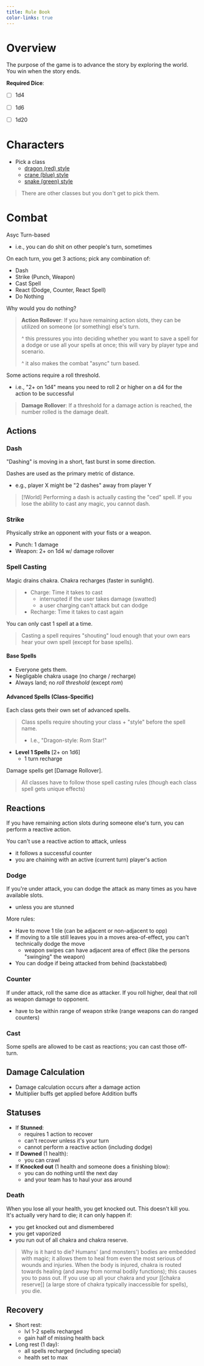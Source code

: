 ```yaml
---
title: Rule Book
color-links: true
---
```



# Overview

The purpose of the game is to advance the story by exploring the world. You win when the story ends.

**Required Dice**:

- [ ] 1d4
- [ ] 1d6
- [ ] 1d20


# Characters

- Pick a class
	- [dragon (red) style](Classes/Dragon.md)
	- [crane (blue) style](Classes/Crane.md)
	- [snake (green) style](Classes/Snake.md)

> There are other classes but you don't get to pick them.


# Combat

Asyc Turn-based

- i.e., you can do shit on other people's turn, sometimes

On each turn, you get 3 actions; pick any combination of:

- Dash
- Strike (Punch, Weapon)
- Cast Spell
- React (Dodge, Counter, React Spell)
- Do Nothing

Why would you do nothing? 

> **Action Rollover**: If you have remaining action slots, they can be utilized on someone (or something) else's turn.
> 
> ^ this pressures you into deciding whether you want to save a spell for a dodge or use all your spells at once; this will vary by player type and scenario.
> 
> ^ it also makes the combat "async" turn based.

Some actions require a roll threshold. 

- i.e., "2+ on 1d4" means you need to roll 2 or higher on a d4 for the action to be successful

> **Damage Rollover**: If a threshold for a damage action is reached, the number rolled is the damage dealt.

## Actions

### Dash

"Dashing" is moving in a short, fast burst in some direction.

Dashes are used as the primary metric of distance. 

- e.g., player X might be "2 dashes" away from player Y

> [!World]
> Performing a dash is actually casting the "ced" spell. If you lose the ability to cast any magic, you cannot dash.


### Strike

Physically strike an opponent with your fists or a weapon.

- Punch: 1 damage
- Weapon: 2+ on 1d4 w/ damage rollover

<!-- 
#### Dash Attack

If adjacent to an opponent, spend 2 moves to dash into the opponents tile, and make an attack.

- can't be dodged
- opponent moves 1 tile backwards (in direction of your dash)

Removing this with the change of 
 -->

### Spell Casting

Magic drains chakra. Chakra recharges (faster in sunlight).

> - Charge: Time it takes to cast
>	- interrupted if the user takes damage (swatted)
>	- a user charging can't attack but can dodge
> - Recharge: Time it takes to cast again

You can only cast 1 spell at a time.

> Casting a spell requires "shouting" loud enough that your own ears hear your own spell (except for base spells).


#### Base Spells

- Everyone gets them.
- Negligable chakra usage (no charge / recharge)
- Always land; no _roll threshold_ (except _rom_)


#### Advanced Spells (Class-Specific)

Each class gets their own set of advanced spells.

> Class spells require shouting your class + "style" before the spell name. 
> - I.e., "Dragon-style: Rom Star!"

- **Level 1 Spells** [2+ on 1d6]
	- 1 turn recharge

<!-- - **Level 2 Spells** [3+ on 1d6]
	- 3 turn recharge
	- x2 damage rollover -->

<!-- - **Level 3 Spells (Special Attacks)** [6+ on 1d20]
	- 1 turn charge
	- 1 day recharge
 -->

Damage spells get [Damage Rollover].

> All classes have to follow those spell casting rules (though each class spell gets unique effects)

## Reactions

If you have remaining action slots during someone else's turn, you can perform a reactive action.

You can't use a reactive action to attack, unless

- it follows a successful counter
- you are chaining with an active (current turn) player's action

### Dodge

If you're under attack, you can dodge the attack as many times as you have available slots.

- unless you are stunned

More rules:

- Have to move 1 tile (can be adjacent or non-adjacent to opp)
- If moving to a tile still leaves you in a moves area-of-effect, you can't technically dodge the move
	- weapon swipes can have adjacent area of effect (like the persons "swinging" the weapon)
- You can dodge if being attacked from behind (backstabbed)

<!-- ### Block

If under attack, roll the same dice as attacker. Subtract roll from damage; negative values strike opponent (if weapon-able).

 -->

 ### Counter

If under attack, roll the same dice as attacker. If you roll higher, deal that roll as weapon damage to opponent.

- have to be within range of weapon strike (range weapons can do ranged counters)

<!-- #### Defend -->

<!-- Instead of dodging, you can defend against at least some of the damage your opponents dealing (or even dish some back). -->

<!-- - They can dodge/defend a defend (atm) -->

<!-- maybe make defending not cost a move -->

### Cast

Some spells are allowed to be cast as reactions; you can cast those off-turn.


## Damage Calculation
- Damage calculation occurs after a damage action
- Multiplier buffs get applied before Addition buffs


## Statuses
- If **Stunned**:
	-  requires 1 action to recover
	-  can't recover unless it's your turn
	-  cannot perform a reactive action (including dodge)
- If **Downed** (1 health):
	- you can crawl
- If **Knocked out** (1 health and someone does a finishing blow): 
	- you can do nothing until the next day
	- and your team has to haul your ass around


### Death

When you lose all your health, you get knocked out. This doesn't kill you. It's actually very hard to die; it can only happen if:

- you get knocked out and dismembered
- you get vaporized
- you run out of all chakra and chakra reserve.

<!-- make it comically hard die; like just brutally beating up people who are knocked out -->

> Why is it hard to die?
> Humans' (and monsters') bodies are embedded with magic; it allows them to heal from even the most serious of wounds and injuries. When the body is injured, chakra is routed towards healing (and away from normal bodily functions); this causes you to pass out. If you use up all your chakra and your [[chakra reserve]] (a large store of chakra typically inaccessible for spells), you die.


## Recovery
- Short rest: 
	- lvl 1-2 spells recharged
	- gain half of missing health back
- Long rest (1 day):
	- all spells recharged (including special)
	- health set to max
